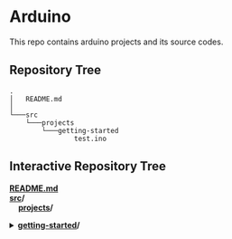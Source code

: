 # Arduino
This repo contains arduino projects and its source codes.
## Repository Tree
    .
    │   README.md
    │
    └───src
        └───projects
            └───getting-started
                    test.ino
## Interactive Repository Tree
**[README.md](README.md)**  
**[src](/src)/**  
&nbsp;&nbsp;&nbsp;&nbsp;**[projects](/src/projects)/**&nbsp;&nbsp;&nbsp;&nbsp;&nbsp;&nbsp;&nbsp;&nbsp;<details><summary>**[getting-started](/src/projects/getting-started)/**</summary>
&nbsp;&nbsp;&nbsp;&nbsp;&nbsp;&nbsp;&nbsp;&nbsp;&nbsp;&nbsp;&nbsp;&nbsp;**[test.ino](/src/projects/getting-started/test.ino)**
</details>
